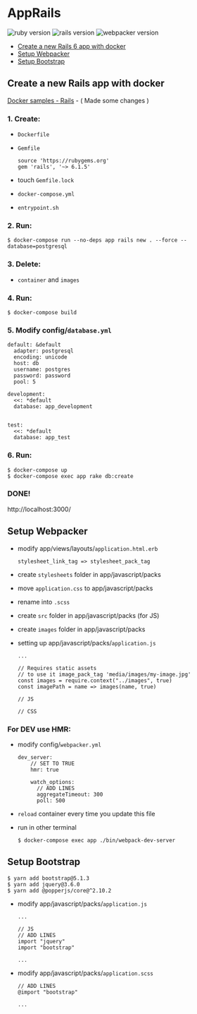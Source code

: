 # AppRails
![ruby version](https://img.shields.io/badge/ruby-2.7.5-green)
![rails version](https://img.shields.io/badge/rails-6.1.5-red)
![webpacker version](https://img.shields.io/badge/webpacker-5.4.3-blue)


- [Create a new Rails 6 app with docker](#create-a-new-rails-6-app-with-docker)
- [Setup Webpacker](#setup-webpacker)
- [Setup Bootstrap](#setup-bootstrap)

## Create a new Rails app with docker

[Docker samples - Rails](https://docs.docker.com/samples/rails/) - ( Made some changes )

### 1. Create:
- `Dockerfile`

- `Gemfile`
  ```
  source 'https://rubygems.org'
  gem 'rails', '~> 6.1.5'
  ```

- touch `Gemfile.lock`

- `docker-compose.yml`

- `entrypoint.sh`

### 2. Run:
```
$ docker-compose run --no-deps app rails new . --force --database=postgresql
```
### 3. Delete:
- `container` and `images`
### 4. Run:
```
$ docker-compose build
```

### 5. Modify config/`database.yml`
```
default: &default
  adapter: postgresql
  encoding: unicode
  host: db
  username: postgres
  password: password
  pool: 5

development:
  <<: *default
  database: app_development


test:
  <<: *default
  database: app_test
```

### 6. Run:
```
$ docker-compose up
$ docker-compose exec app rake db:create
```

### DONE!
http://localhost:3000/

## Setup Webpacker

- modify app/views/layouts/`application.html.erb`
  ```
  stylesheet_link_tag => stylesheet_pack_tag
  ```

- create `stylesheets` folder in app/javascript/packs
- move `application.css` to app/javascript/packs
- rename into `.scss`

- create `src` folder in app/javascript/packs (for JS)
- create `images` folder in app/javascript/packs

- setting up app/javascript/packs/`application.js`

  ```
  ...

  // Requires static assets
  // to use it image_pack_tag 'media/images/my-image.jpg'
  const images = require.context("../images", true)
  const imagePath = name => images(name, true)

  // JS

  // CSS
  ```

### For DEV use HMR:
- modify config/`webpacker.yml`
  ```
  dev_server:
      // SET TO TRUE
      hmr: true

      watch_options: 
        // ADD LINES
        aggregateTimeout: 300
        poll: 500
  ```
- `reload` container every time you update this file

- run in other terminal
  ```
  $ docker-compose exec app ./bin/webpack-dev-server
  ```

## Setup Bootstrap

```
$ yarn add bootstrap@5.1.3
$ yarn add jquery@3.6.0
$ yarn add @popperjs/core@^2.10.2
```

- modify app/javascript/packs/`application.js`
  ```
  ...

  // JS
  // ADD LINES
  import "jquery"
  import "bootstrap"

  ...
  ```

- modify app/javascript/packs/`application.scss`
  ```
  // ADD LINES
  @import "bootstrap"

  ...
  ```
